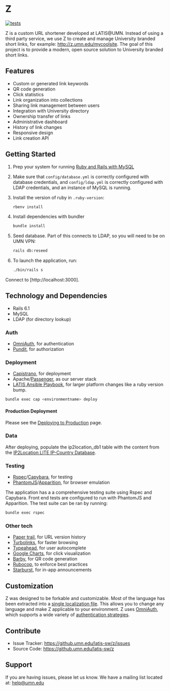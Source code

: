 # Z

[![tests](https://github.com/UMN-LATIS/z/actions/workflows/test.yml/badge.svg)](https://github.com/UMN-LATIS/z/actions/workflows/test.yml)

Z is a custom URL shortener developed at LATIS@UMN. Instead of using a third party service, we use Z to create and manage University branded short links, for example: <http://z.umn.edu/mycoolsite>. The goal of this project is to provide a modern, open source solution to University branded short links.

## Features

- Custom or generated link keywords
- QR code generation
- Click statistics
- Link organization into collections
- Sharing link management between users
- Integration with University directory
- Ownership transfer of links
- Administrative dashboard
- History of link changes
- Responsive design
- Link creation API

## Getting Started

1. Prep your system for running [Ruby and Rails with MySQL](https://gorails.com/setup/)
2. Make sure that `config/database.yml` is correctly configured with database credentials, and `config/ldap.yml` is correctly configured with LDAP credentials, and an instance of MySQL is running.
3. Install the version of ruby in `.ruby-version`:

   ```sh
   rbenv install
   ```

4. Install dependencies with bundler

   ```sh
   bundle install
   ```

5. Seed database. Part of this connects to LDAP, so you will need to be on UMN VPN:

   ```sh
   rails db:reseed
   ```

6. To launch the application, run:

   ```sh
   ./bin/rails s
   ```

Connect to [http://localhost:3000].

## Technology and Dependencies

- Rails 6.1
- MySQL
- LDAP (for directory lookup)

### Auth

- [OmniAuth](https://github.com/omniauth/omniauth), for authentication
- [Pundit](https://github.com/elabs/pundit), for authorization

### Deployment

- [Capistrano](https://github.com/capistrano/capistrano), for deployment
- Apache/[Passenger](https://github.com/phusion/passenger), as our server stack
- [LATIS Ansible Playbook](https://github.umn.edu/latis-sw/ansible_playbooks), for larger platform changes like a ruby version bump.

```sh
bundle exec cap <environmentname> deploy
```

#### Production Deployment

Please see the [Deploying to Production](./deploy_to_production.md) page.

### Data

After deploying, populate the ip2location_db1 table with the content from the [IP2Location LITE IP-Country Database](https://lite.ip2location.com/database/ip-country).

### Testing

- [Rspec](https://github.com/rspec/rspec)/[Capybara](https://github.com/teamcapybara/capybara), for testing
- [PhantomJS](http://phantomjs.org)/[Apparition](https://github.com/twalpole/apparition), for browser emulation

The application has a a comprehensive testing suite using Rspec and Capybara. Front end tests are configured to run with PhantomJS and Apparition. The test suite can be ran by running:

```sh
bundle exec rspec
```

### Other tech

- [Paper trail](https://github.com/airblade/paper_trail), for URL version history
- [Turbolinks](https://github.com/turbolinks/turbolinks), for faster browsing
- [Typeahead](https://github.com/twitter/typeahead.js/), for user autocomplete
- [Google Charts](https://developers.google.com/chart/), for click visualization
- [Barby](https://github.com/toretore/barby), for QR code generation
- [Rubocop](https://github.com/bbatsov/rubocop), to enforce best practices
- [Starburst](https://github.com/csm123/starburst), for in-app announcements

## Customization

Z was designed to be forkable and customizable. Most of the language has been extracted into a [single localization file](https://github.umn.edu/latis-sw/z/blob/develop/config/locales/en.bootstrap.yml). This allows you to change any language and make Z applicable to your environment. Z uses [OmniAuth](https://github.com/omniauth/omniauth), which supports a wide variety of [authentication strategies](https://github.com/omniauth/omniauth/wiki/list-of-strategies).

## Contribute

- Issue Tracker: <https://github.umn.edu/latis-sw/z/issues>
- Source Code: <https://github.umn.edu/latis-sw/z>

## Support

If you are having issues, please let us know.
We have a mailing list located at: help@umn.edu
